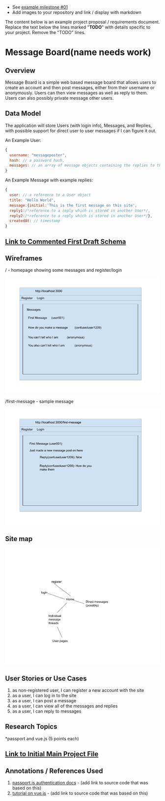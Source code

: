 * See [example milestone #01](https://github.com/nyu-csci-ua-0480-008-spring-2017/final-project-example)
* Add images to your repository and link / display with markdown

The content below is an example project proposal / requirements document. Replace the text below the lines marked "__TODO__" with details specific to your project. Remove the "TODO" lines.



# Message Board(name needs work)

## Overview



Message Board is a simple web based message board that allows users to create an account and then post messages, either from their username or anonymously.  Users can then view messages as well as reply to them.  Users can also possibly private message other users.


## Data Model



The application will store Users (with login info), Messages, and Replies, with possible support for direct user to user messages if I can figure it out.



An Example User:

```javascript
{
  username: "messageposter",
  hash: // a password hash,
  messages: // an array of message objects containing the replies to the messages as well
}
```

An Example Message with example replies:

```javascript
{
  user: // a reference to a User object
  title: "Hello World",
  message:{initial:'This is the first message on this site',
  reply1:/*reference to a reply which is stored in another User*/,
  reply2:/*reference to a reply which is stored in another User*/},
  createdAt: // timestamp
}
```


## [Link to Commented First Draft Schema](src/db.js)



## Wireframes


/ - homepage showing some messages and register/login

![list create](documentation/wireframe-home.png)

/first-message - sample message

![list](documentation/wireframe-message.png)


## Site map


![list](documentation/siteMap.png)
## User Stories or Use Cases



1. as non-registered user, I can register a new account with the site
2. as a user, I can log in to the site
3. as a user, I can post a message
4. as a user, I can view all of the messages and replies
5. as a user, I can reply to messages

## Research Topics

*passport and vue.js (5 points each)



## [Link to Initial Main Project File](src/app.js)



## Annotations / References Used



1. [passport.js authentication docs](http://passportjs.org/docs) - (add link to source code that was based on this)
2. [tutorial on vue.js](https://vuejs.org/v2/guide/) - (add link to source code that was based on this)
